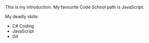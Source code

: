 This is my introduction.
My favourite Code School path is JavaScript.

My deadly skills:
* C# Coding
* JavaScript
* Git